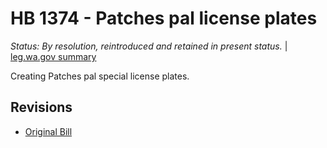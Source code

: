 # HB 1374 - Patches pal license plates
*Status: By resolution, reintroduced and retained in present status.* | [leg.wa.gov summary](https://app.leg.wa.gov/billsummary?BillNumber=1374&Year=2021)

Creating Patches pal special license plates.

## Revisions
* [Original Bill](1/)